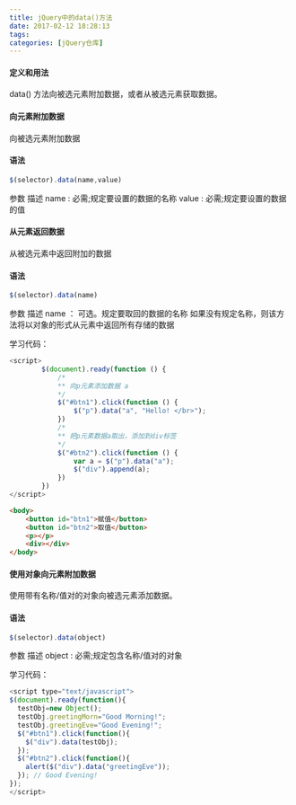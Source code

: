 ```yaml
---
title: jQuery中的data()方法
date: 2017-02-12 18:28:13
tags:
categories: [jQuery仓库]
---
```

#### 定义和用法
data() 方法向被选元素附加数据，或者从被选元素获取数据。
<!--more-->
#### 向元素附加数据
向被选元素附加数据
#### 语法
```js
$(selector).data(name,value)
```
参数	  描述
name :	必需;规定要设置的数据的名称
value :	必需;规定要设置的数据的值

#### 从元素返回数据
从被选元素中返回附加的数据
#### 语法
```js
$(selector).data(name)
```
参数	  描述
name ： 可选。规定要取回的数据的名称
如果没有规定名称，则该方法将以对象的形式从元素中返回所有存储的数据

学习代码：
```js
<script>
        $(document).ready(function () {
            /* 
            ** 向p元素添加数据 a
            */
            $("#btn1").click(function () {
                $("p").data("a", "Hello! </br>");
            })
            /*
            ** 把p元素数据a取出，添加到div标签
            */
            $("#btn2").click(function () {
                var a = $("p").data("a");
                $("div").append(a);
            })
        })
</script>
```
```html
<body>
    <button id="btn1">赋值</button>
    <button id="btn2">取值</button>
    <p></p>
    <div></div>
</body>
```
#### 使用对象向元素附加数据
使用带有名称/值对的对象向被选元素添加数据。
#### 语法
```js
$(selector).data(object)
```
参数	    描述
object :  必需;规定包含名称/值对的对象

学习代码：
```js
<script type="text/javascript">
$(document).ready(function(){
  testObj=new Object();
  testObj.greetingMorn="Good Morning!";
  testObj.greetingEve="Good Evening!";
  $("#btn1").click(function(){
    $("div").data(testObj);
  });
  $("#btn2").click(function(){
    alert($("div").data("greetingEve"));
  }); // Good Evening!
});
</script>
```